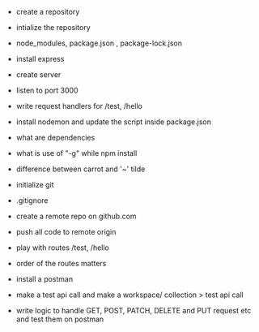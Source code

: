 - create a repository 
- intialize the repository 
- node_modules, package.json , package-lock.json 
- install express
- create server 
- listen to port 3000
- write request handlers for /test, /hello 
- install nodemon and update the script inside package.json 
- what are dependencies 
- what is use of "-g" while npm install 
- difference between carrot and '~' tilde

- initialize git 
- .gitignore
- create a remote repo on github.com 
- push all code to remote origin 
- play with routes /test, /hello 
- order of the routes matters 
- install a postman 
- make a test api call and make a workspace/ collection > test api call 
- write logic to handle GET, POST, PATCH, DELETE and PUT request etc and test them on postman
